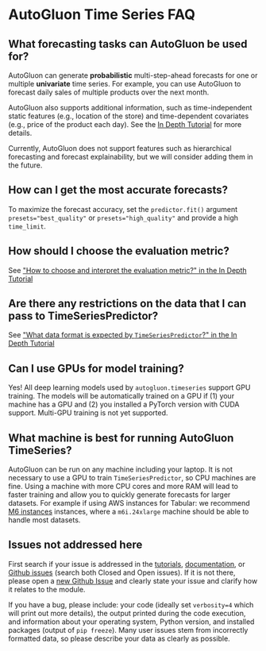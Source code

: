 # AutoGluon Time Series FAQ

## What forecasting tasks can AutoGluon be used for?
AutoGluon can generate **probabilistic** multi-step-ahead forecasts for one or multiple **univariate** time series.
For example, you can use AutoGluon to forecast daily sales of multiple products over the next month.

AutoGluon also supports additional information, such as time-independent static features (e.g., location of the store)
and time-dependent covariates (e.g., price of the product each day).
See the [In Depth Tutorial](forecasting-indepth.ipynb) for more details.

Currently, AutoGluon does not support features such as hierarchical forecasting and forecast explainability, but we will consider adding them in the future.

## How can I get the most accurate forecasts?
To maximize the forecast accuracy, set the `predictor.fit()` argument `presets="best_quality"` or `presets="high_quality"` and provide a high `time_limit`.

## How should I choose the evaluation metric?
See ["How to choose and interpret the evaluation metric?" in the In Depth Tutorial](forecasting-indepth.ipynb)

## Are there any restrictions on the data that I can pass to TimeSeriesPredictor?
See ["What data format is expected by `TimeSeriesPredictor`?" in the In Depth Tutorial](forecasting-indepth.ipynb)


## Can I use GPUs for model training?

Yes! All deep learning models used by `autogluon.timeseries` support GPU training.
The models will be automatically trained on a GPU if (1) your machine has a GPU and (2) you installed a PyTorch version with CUDA support.
Multi-GPU training is not yet supported.


## What machine is best for running AutoGluon TimeSeries?
AutoGluon can be run on any machine including your laptop.
It is not necessary to use a GPU to train `TimeSeriesPredictor`, so CPU machines are fine.
Using a machine with more CPU cores and more RAM will lead to faster training and allow you to quickly generate forecasts for larger datasets.
For example if using AWS instances for Tabular: we recommend [M6 instances](https://aws.amazon.com/ec2/instance-types/m6i/) instances, where a `m6i.24xlarge` machine should be able to handle most datasets.


## Issues not addressed here
First search if your issue is addressed in the [tutorials](index.md),
[documentation](../../api/autogluon.timeseries.TimeSeriesPredictor.rst), or [Github issues](https://github.com/autogluon/autogluon/issues)
(search both Closed and Open issues).
If it is not there, please open a [new Github Issue](https://github.com/autogluon/autogluon/issues/new) and
clearly state your issue and clarify how it relates to the module.

If you have a bug, please include: your code (ideally set `verbosity=4` which will print out more details), the
output printed during the code execution, and information about your operating system, Python version, and
installed packages (output of `pip freeze`).
Many user issues stem from incorrectly formatted data, so please describe your data as clearly as possible.
